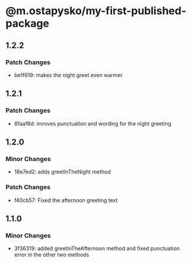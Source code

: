 # @m.ostapysko/my-first-published-package

## 1.2.2

### Patch Changes

- be1f619: makes the night greet even warmer

## 1.2.1

### Patch Changes

- 6faaf8d: imroves punctuation and wording for the night greeting

## 1.2.0

### Minor Changes

- 18e7ed2: adds greetInTheNight method

### Patch Changes

- f40cb57: Fixed the afternoon greeting text

## 1.1.0

### Minor Changes

- 3f36319: added greetInTheAfternoon method and fixed punctuation error in the other two methods
